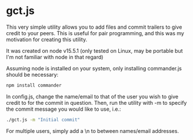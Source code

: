 # gct.js

This very simple utility allows you to add files and commit trailers to give credit to your peers. This is useful for pair programming, and this was my motivation for creating this utility.

It was created on node v15.5.1 (only tested on Linux, may be portable but I'm not familiar with node in that regard)

Assuming node is installed on your system, only installing commander.js should be necessary:

```bash
npm install commander
```

In config.js, change the name/email to that of the user you wish to give credit to for the commit in question.
Then, run the utility with -m to specify the commit message you would like to use, i.e.:

```bash
./gct.js -m "Initial commit"
```

For multiple users, simply add a \n to between names/email addresses.
